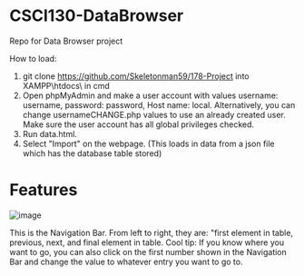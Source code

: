 # CSCI130-DataBrowser
Repo for Data Browser project

How to load: 
1. git clone https://github.com/Skeletonman59/178-Project into XAMPP\htdocs\ in cmd
2. Open phpMyAdmin and make a user account with values username: username, password: password, Host name: local. Alternatively, you can change usernameCHANGE.php values to use an already created user. Make sure the user account has all global privileges checked. 
3. Run data.html.
4. Select "Import" on the webpage. (This loads in data from a json file which has the database table stored)

# Features
![image](https://github.com/user-attachments/assets/f926d1fb-8a02-4ba3-bcae-a5255c4409fa)

This is the Navigation Bar. From left to right, they are: "first element in table, previous, next, and final element in table.
Cool tip: If you know where you want to go, you can also click on the first number shown in the Navigation Bar and change the
value to whatever entry you want to go to.

